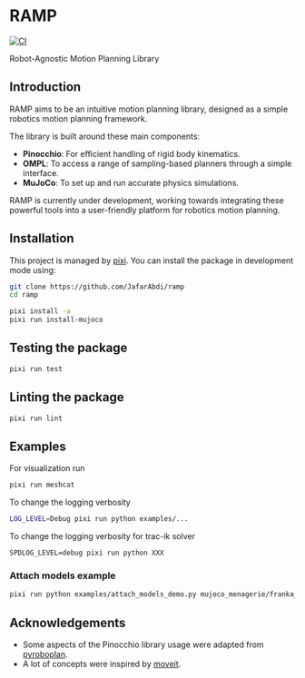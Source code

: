 # RAMP

[![CI](https://github.com/JafarAbdi/ramp/actions/workflows/ci.yml/badge.svg?branch=main)](https://github.com/JafarAbdi/ramp/actions/workflows/ci.yml)

Robot-Agnostic Motion Planning Library

## Introduction

RAMP aims to be an intuitive motion planning library, designed as a simple robotics motion planning framework.

The library is built around these main components:

- **Pinocchio**: For efficient handling of rigid body kinematics.
- **OMPL**: To access a range of sampling-based planners through a simple interface.
- **MuJoCo**: To set up and run accurate physics simulations.

RAMP is currently under development, working towards integrating these powerful tools into a user-friendly platform for robotics motion planning.

## Installation

This project is managed by [pixi](https://pixi.sh).
You can install the package in development mode using:

```bash
git clone https://github.com/JafarAbdi/ramp
cd ramp

pixi install -a
pixi run install-mujoco
```

## Testing the package

```bash
pixi run test
```

## Linting the package

```bash
pixi run lint
```

## Examples

For visualization run

```bash
pixi run meshcat
```

To change the logging verbosity

```bash
LOG_LEVEL=Debug pixi run python examples/...
```

To change the logging verbosity for trac-ik solver

```
SPDLOG_LEVEL=debug pixi run python XXX
```

### Attach models example

```bash
pixi run python examples/attach_models_demo.py mujoco_menagerie/franka_fr3/scene.xml  mujoco_menagerie/kinova_gen3/gen3.xml base_link
```

## Acknowledgements

- Some aspects of the Pinocchio library usage were adapted from [pyroboplan](https://github.com/sea-bass/pyroboplan).
- A lot of concepts were inspired by [moveit](https://moveit.ros.org/).
